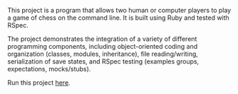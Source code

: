 This project is a program that allows two human or computer players to play a game of chess on the command line. It is built using Ruby and tested with RSpec.

The project demonstrates the integration of a variety of different programming components, including object-oriented coding and organization (classes, modules, inheritance), file reading/writing, serialization of save states, and RSpec testing (examples groups, expectations, mocks/stubs).

Run this project [here](https://replit.com/@xsherryhe/chess).
